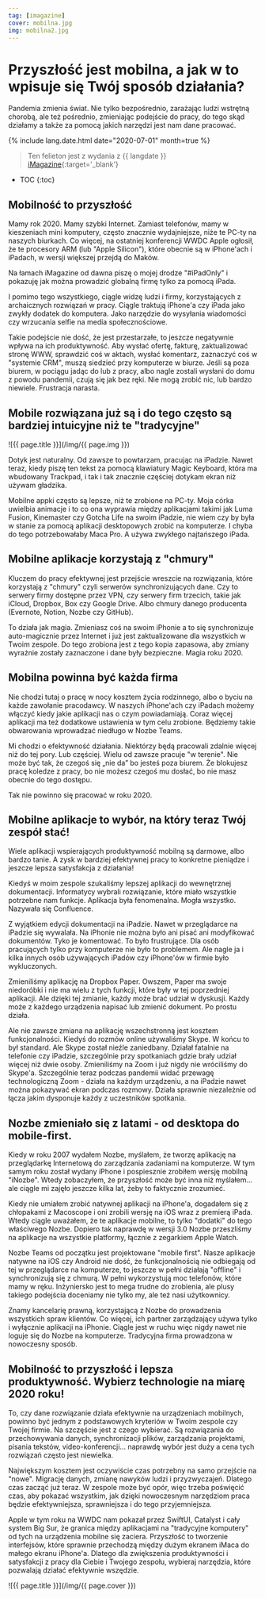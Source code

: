 ```yaml
---
tag: [imagazine]
cover: mobilna.jpg
img: mobilna2.jpg
---
```


# Przyszłość jest mobilna, a jak w to wpisuje się Twój sposób działania?

Pandemia zmienia świat. Nie tylko bezpośrednio, zarażając ludzi wstrętną chorobą, ale też pośrednio, zmieniając podejście do pracy, do tego skąd działamy a także za pomocą jakich narzędzi jest nam dane pracować.

<!--More-->

{% include lang.date.html date="2020-07-01" month=true %}

> Ten felieton jest z wydania z {{ langdate }} [iMagazine](https://imagazine.pl){:target='_blank'}

* TOC
{:toc}

## Mobilność to przyszłość

Mamy rok 2020. Mamy szybki Internet. Zamiast telefonów, mamy w kieszeniach mini komputery, często znacznie wydajniejsze, niże te PC-ty na naszych biurkach. Co więcej, na ostatniej konferencji WWDC Apple ogłosił, że te procesory ARM (lub "Apple Silicon"), które obecnie są w iPhone'ach i iPadach, w wersji większej przejdą do Maków.

Na łamach iMagazine od dawna piszę o mojej drodze "#iPadOnly" i pokazuję jak można prowadzić globalną firmę tylko za pomocą iPada.

I pomimo tego wszystkiego, ciągle widzę ludzi i firmy, korzystających z archaicznych rozwiązań w pracy. Ciągle traktują iPhone'a czy iPada jako zwykły dodatek do komputera. Jako narzędzie do wysyłania wiadomości czy wrzucania selfie na media społecznościowe.

Takie podejście nie dość, że jest przestarzałe, to jeszcze negatywnie wpływa na ich produktywność. Aby wysłać ofertę, fakturę, zaktualizować stronę WWW, sprawdzić coś w aktach, wysłać komentarz, zaznaczyć coś w "systemie CRM", muszą siedzieć przy komputerze w biurze. Jeśli są poza biurem, w pociągu jadąc do lub z pracy, albo nagle zostali wysłani do domu z powodu pandemii, czują się jak bez ręki. Nie mogą zrobić nic, lub bardzo niewiele. Frustracja narasta.

## Mobile rozwiązana już są i do tego często są bardziej intuicyjne niż te "tradycyjne"

![{{ page.title }}](/img/{{ page.img }})

Dotyk jest naturalny. Od zawsze to powtarzam, pracując na iPadzie. Nawet teraz, kiedy piszę ten tekst za pomocą klawiatury Magic Keyboard, która ma wbudowany Trackpad, i tak i tak znacznie częściej dotykam ekran niż używam gładzika.

Mobilne appki często są lepsze, niż te zrobione na PC-ty. Moja córka uwielbia animacje i to co ona wyprawia między aplikacjami takimi jak Luma Fusion, Kinemaster czy Gotcha Life na swoim iPadzie, nie wiem czy by była w stanie za pomocą aplikacji desktopowych zrobić na komputerze. I chyba do tego potrzebowałaby Maca Pro. A używa zwykłego najtańszego iPada.

## Mobilne aplikacje korzystają z "chmury"

Kluczem do pracy efektywnej jest przejście wreszcie na rozwiązania, które korzystają z "chmury" czyli serwerów synchronizujących dane. Czy to serwery firmy dostępne przez VPN, czy serwery firm trzecich, takie jak iCloud, Dropbox, Box czy Google Drive. Albo chmury danego producenta (Evernote, Notion, Nozbe czy GitHub).

To działa jak magia. Zmieniasz coś na swoim iPhonie a to się synchronizuje auto-magicznie przez Internet i już jest zaktualizowane dla wszystkich w Twoim zespole. Do tego zrobiona jest z tego kopia zapasowa, aby zmiany wyraźnie zostały zaznaczone i dane były bezpieczne. Magia roku 2020.

## Mobilna powinna być każda firma

Nie chodzi tutaj o pracę w nocy kosztem życia rodzinnego, albo o byciu na każde zawołanie pracodawcy. W naszych iPhone'ach czy iPadach możemy włączyć kiedy jakie aplikacji nas o czym powiadamiają. Coraz więcej aplikacji ma też dodatkowe ustawienia w tym celu zrobione. Będziemy takie obwarowania wprowadzać niedługo w Nozbe Teams.

Mi chodzi o efektywność działania. Niektórzy będą pracowali zdalnie więcej niż do tej pory. Lub częściej. Wielu od zawsze pracuje "w terenie". Nie może być tak, że czegoś się „nie da” bo jesteś poza biurem. Że blokujesz pracę koledze z pracy, bo nie możesz czegoś mu dosłać, bo nie masz obecnie do tego dostępu.

Tak nie powinno się pracować w roku 2020.

## Mobilne aplikacje to wybór, na który teraz Twój zespół stać!

Wiele aplikacji wspierających produktywność mobilną są darmowe, albo bardzo tanie. A zysk w bardziej efektywnej pracy to konkretne pieniądze i jeszcze lepsza satysfakcja z działania!

Kiedyś w moim zespole szukaliśmy lepszej aplikacji do wewnętrznej dokumentacji. Informatycy wybrali rozwiązanie, które miało wszystkie potrzebne nam funkcje. Aplikacja była fenomenalna. Mogła wszystko. Nazywała się Confluence.

Z wyjątkiem edycji dokumentacji na iPadzie. Nawet w przeglądarce na iPadzie się wywalała. Na iPhonie nie można było ani pisać ani modyfikować dokumentów. Tyko je komentować. To było frustrujące. Dla osób pracujących tylko przy komputerze nie było to problemem. Ale nagle ja i kilka innych osób używających iPadów czy iPhone'ów w firmie było wykluczonych.

Zmieniliśmy aplikację na Dropbox Paper. Owszem, Paper ma swoje niedoróbki i nie ma wielu z tych funkcji, które były w tej poprzedniej aplikacji. Ale dzięki tej zmianie, każdy może brać udział w dyskusji. Każdy może z każdego urządzenia napisać lub zmienić dokument. Po prostu działa.

Ale nie zawsze zmiana na aplikację wszechstronną jest kosztem funkcjonalności. Kiedyś do rozmów online używaliśmy Skype. W końcu to był standard. Ale Skype został nieźle zaniedbany. Działał fatalnie na telefonie czy iPadzie, szczególnie przy spotkaniach gdzie brały udział więcej niż dwie osoby. Zmieniliśmy na Zoom i już nigdy nie wróciliśmy do Skype'a. Szczególnie teraz podczas pandemii widać przewagę technologiczną Zoom - działa na każdym urządzeniu, a na iPadzie nawet można pokazywać ekran podczas rozmowy. Działa sprawnie niezależnie od łącza jakim dysponuje każdy z uczestników spotkania.

## Nozbe zmieniało się z latami - od desktopa do mobile-first.

Kiedy w roku 2007 wydałem Nozbe, myślałem, że tworzę aplikację na przeglądarkę Internetową do zarządzania zadaniami na komputerze. W tym samym roku został wydany iPhone i pospiesznie zrobiłem wersję mobilną "iNozbe". Wtedy zobaczyłem, że przyszłość może być inna niż myślałem... ale ciągle mi zajęło jeszcze kilka lat, żeby to faktycznie zrozumieć.

Kiedy nie umiałem zrobić natywnej aplikacji na iPhone'a, dogadałem się z chłopakami z Macoscope i oni zrobili wersję na iOS wraz z premierą iPada. Wtedy ciągle uważałem, że te aplikacje mobilne, to tylko "dodatki" do tego właściwego Nozbe. Dopiero tak naprawdę w wersji 3.0 Nozbe przeszliśmy na aplikacje na wszystkie platformy, łącznie z zegarkiem Apple Watch.

Nozbe Teams od początku jest projektowane "mobile first". Nasze aplikacje natywne na iOS czy Android nie dość, że funkcjonalnością nie odbiegają od tej w przeglądarce na komputerze, to jeszcze w pełni działają "offline" i synchronizują się z chmurą. W pełni wykorzystują moc telefonów, które mamy w ręku. Inżyniersko jest to mega trudne do zrobienia, ale plusy takiego podejścia doceniamy nie tylko my, ale też nasi użytkownicy.

Znamy kancelarię prawną, korzystającą z Nozbe do prowadzenia wszystkich spraw klientów. Co więcej, ich partner zarządzający używa tylko i wyłącznie aplikacji na iPhonie. Ciągle jest w ruchu więc nigdy nawet nie loguje się do Nozbe na komputerze. Tradycyjna firma prowadzona w nowoczesny sposób.

## Mobilność to przyszłość i lepsza produktywność. Wybierz technologie na miarę 2020 roku!

To, czy dane rozwiązanie działa efektywnie na urządzeniach mobilnych, powinno być jednym z podstawowych kryteriów w Twoim zespole czy Twojej firmie. Na szczęście jest z czego wybierać. Są rozwiązania do przechowywania danych, synchronizacji plików, zarządzania projektami, pisania tekstów, video-konferencji... naprawdę wybór jest duży a cena tych rozwiązań często jest niewielka.

Największym kosztem jest oczywiście czas potrzebny na samo przejście na "nowe". Migrację danych, zmianę nawyków ludzi i przyzwyczajeń. Dlatego czas zacząć już teraz. W zespole może być opór, więc trzeba poświęcić czas, aby pokazać wszystkim, jak dzięki nowoczesnym narzędziom praca będzie efektywniejsza, sprawniejsza i do tego przyjemniejsza.

Apple w tym roku na WWDC nam pokazał przez SwiftUI, Catalyst i cały system Big Sur, że granica między aplikacjami na "tradycyjne komputery" od tych na urządzenia mobilne się zaciera. Przyszłość to tworzenie interfejsów, które sprawnie przechodzą między dużym ekranem iMaca do małego ekranu iPhone'a. Dlatego dla zwiększenia produktywności i satysfakcji z pracy dla Ciebie i Twojego zespołu, wybieraj narzędzia, które pozwalają działać efektywnie wszędzie.

![{{ page.title }}](/img/{{ page.cover }})